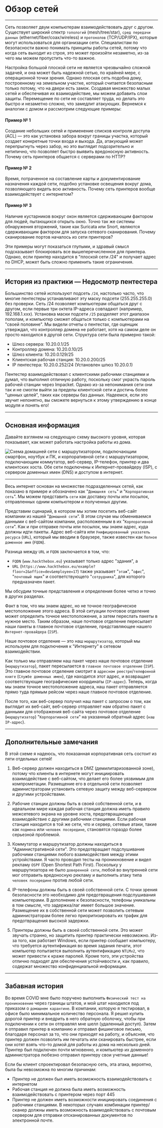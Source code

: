 
# Обзор сетей

---

Сеть позволяет двум компьютерам взаимодействовать друг с другом. Существует широкий спектр `топологий` (mesh/tree/star), `сред передачи данных` (ethernet/fiber/coax/wireless) и `протоколов` (TCP/UDP/IPX), которые могут использоваться для организации сети. Специалистам по безопасности важно понимать принципы работы сетей, потому что когда сеть выходит из строя, это может произойти незаметно, из-за чего мы можем пропустить что-то важное.

Настройка большой плоской сети не является чрезвычайно сложной задачей, и она может быть надежной сетью, по крайней мере, с операционной точки зрения. Однако плоская сеть подобна дому, построенному на земельном участке, который считается безопасным только потому, что на двери есть замок. Создавая множество малых сетей и обеспечивая их взаимодействие, мы можем добавить слои защиты. Перемещение по сети не составляет труда, но делать это быстро и незаметно сложно, что замедлит атакующих. Вернемся к аналогии с домом и рассмотрим следующие примеры:

#### Пример № 1

Создание небольших сетей и применение списков контроля доступа (ACL) — это как установка забора вокруг границы участка, который создает конкретные точки входа и выхода. Да, атакующий может перепрыгнуть через забор, но это выглядит подозрительно и нетипично, что позволяет быстро выявить вредоносную активность. Почему сеть принтеров общается с серверами по HTTP?

#### Пример № 2

Время, потраченное на составление карты и документирование назначения каждой сети, подобно установке освещения вокруг дома, позволяющего видеть всю активность. Почему сеть принтеров вообще взаимодействует с интернетом?

#### Пример № 3

Наличие кустарников вокруг окон является сдерживающим фактором для людей, пытающихся открыть окно. Точно так же системы обнаружения вторжений, такие как Suricata или Snort, являются сдерживающим фактором для запуска сетевого сканирования. Почему сканирование портов началось из сети принтеров?

Эти примеры могут показаться глупыми, и здравый смысл подсказывает блокировать все вышеперечисленное для принтера. Однако, если принтер находится в "плоской сети /24" и получает адрес по DHCP, может быть сложно применить такие ограничения.

---

## История из практики — Недосмотр пентестера

Большинство сетей используют подсеть `/24`, настолько часто, что многие пентестеры устанавливают эту маску подсети (255.255.255.0) без проверки. Сеть /24 позволяет компьютерам общаться друг с другом, если первые три октета IP-адреса совпадают (например, 192.168.1.xxx). Установка маски подсети `/25` разделяет этот диапазон пополам, и компьютер сможет общаться только с компьютерами на "своей половине". Мы видели отчеты о пентестах, где оценщик утверждал, что контроллер домена не работает, хотя на самом деле он просто находился в другой сети. Структура сети была примерно такой:

* Шлюз сервера: 10.20.0.1/25
* Контроллер домена: 10.20.0.10/25
* Шлюз клиента: 10.20.0.129/25
* Клиентская рабочая станция: 10.20.0.200/25
* IP пентестера: 10.20.0.252/24 (Установлен шлюз 10.20.0.1)

Пентестер взаимодействовал с клиентскими рабочими станциями и думал, что выполнил отличную работу, поскольку смог украсть пароль рабочей станции через Impacket. Однако из-за непонимания сети они так и не смогли выйти за пределы клиентской сети и достичь более "ценных целей", таких как серверы баз данных. Надеемся, если это звучит непонятно, вы сможете вернуться к этому утверждению в конце модуля и понять его!

---

## Основная информация

Давайте взглянем на следующую схему высокого уровня, которая показывает, как может работать настройка работы из дома.

![Схема домашней сети с маршрутизатором, подключающим смартфон, ноутбук и ПК, и корпоративной сети с маршрутизатором, подключающим коммутатор, веб-сервер, IP-телефон, принтер и два клиентских хоста. Обе сети подключены к Интернет-провайдеру (ISP), с сервером доменных имен (DNS) и доступом в интернет.](https://academy.hackthebox.com/storage/modules/34/net_overview.png)

---

Весь интернет основан на множестве подразделенных сетей, как показано в примере и обозначено как "`Домашняя сеть`" и "`Корпоративная сеть`". Мы можем представить `сети` как доставку почты или посылок, отправленных одним компьютером и полученных другим.

Представим сценарий, в котором мы хотим посетить веб-сайт компании из нашей "`Домашней сети`". В этом случае мы обмениваемся данными с веб-сайтом компании, расположенным в их "`Корпоративной сети`". Как и при отправке почты или посылок, мы знаем адрес, куда должны идти пакеты. Адрес веб-сайта или `Унифицированный указатель ресурса` (`URL`), который мы вводим в браузере, также известен как `Полное доменное имя` (`FQDN`).

Разница между `URL` и `FQDN` заключается в том, что:

* `FQDN` (`www.hackthebox.eu`) указывает только адрес "здания", а
* `URL` (`https://www.hackthebox.eu/example?floor=2&office=dev&employee=17`) также указывает "`этаж`", "`офис`", "`почтовый ящик`" и соответствующего "`сотрудника`", для которого предназначен пакет.

Мы обсудим точные представления и определения более четко и точно в других разделах.

Факт в том, что мы знаем адрес, но не точное географическое местоположение этого адреса. В этой ситуации почтовое отделение может определить точное местоположение, а затем переслать пакеты в нужное место. Таким образом, наше почтовое отделение пересылает наши пакеты в главное почтовое отделение, представляющее нашего `Интернет-провайдера` (`ISP`).

Наше почтовое отделение — это наш `маршрутизатор`, который мы используем для подключения к "Интернету" в сетевом взаимодействии.

Как только мы отправляем наш пакет через наше почтовое отделение (`маршрутизатор`), пакет пересылается в `главное почтовое отделение` (`ISP`). Это главное почтовое отделение смотрит в `адресном реестре`/`телефонной книге` (`Службе доменных имен`), где находится этот адрес, и возвращает соответствующие географические координаты (`IP-адрес`). Теперь, когда мы знаем точное местоположение адреса, наш пакет отправляется прямо туда прямым рейсом через наше главное почтовое отделение.

После того, как веб-сервер получил наш пакет с запросом о том, как выглядит их веб-сайт, веб-сервер отправляет нам обратно пакет с данными для отображения веб-сайта через почтовое отделение (`маршрутизатор`) "`Корпоративной сети`" на указанный обратный адрес (`наш IP-адрес`).

---

## Дополнительные замечания

В этой схеме я надеюсь, что показанная корпоративная сеть состоит из пяти отдельных сетей!

1. Веб-сервер должен находиться в DMZ (демилитаризованной зоне), потому что клиенты в интернете могут инициировать взаимодействие с веб-сайтом, что делает его более уязвимым для компрометации. Размещение его в отдельной сети позволяет администраторам установить сетевую защиту между веб-сервером и другими устройствами.

2. Рабочие станции должны быть в своей собственной сети, и в идеальном мире каждая рабочая станция должна иметь правило межсетевого экрана на уровне хоста, предотвращающее взаимодействие с другими рабочими станциями. Если рабочая станция находится в той же сети, что и сервер, сетевые атаки, такие как `подмена` или `человек посередине`, становятся гораздо более серьезной проблемой.

3. Коммутатор и маршрутизатор должны находиться в "Административной сети". Это предотвращает подслушивание рабочими станциями любого взаимодействия между этими устройствами. Я часто проводил тесты на проникновение и видел рекламу `OSPF` (Open Shortest Path First). Поскольку у маршрутизатора не было `доверенной сети`, любой во внутренней сети мог отправить вредоносную рекламу и выполнить атаку типа `человек посередине` против любой сети.

4. IP-телефоны должны быть в своей собственной сети. С точки зрения безопасности это необходимо для предотвращения подслушивания компьютерами. В дополнение к безопасности, телефоны уникальны в том смысле, что задержка/лаг имеет большое значение. Размещение их в собственной сети может позволить сетевым администраторам более легко приоритизировать их трафик для предотвращения высокой задержки.

5. Принтеры должны быть в своей собственной сети. Это может звучать странно, но защитить принтер практически невозможно. Из-за того, как работает Windows, если принтер сообщает компьютеру, что требуется аутентификация во время задания печати, этот компьютер попытается выполнить аутентификацию `NTLMv2`, что может привести к краже паролей. Кроме того, эти устройства отлично подходят для обеспечения устойчивости и, как правило, содержат множество конфиденциальной информации.

---

## Забавная история

Во время COVID мне было поручено выполнить `Физический тест на проникновение` через границы штатов, и мой штат находился под приказом о `домашнем карантине`. В компании, которую я тестировал, в офисе было минимальное количество персонала. Я решил купить дорогой принтер и внедрить в него обратную оболочку, чтобы при подключении к сети он отправлял мне шелл (удаленный доступ). Затем я отправил принтер в компанию и отправил фишинговое письмо, благодаря персонал за то, что они приходят на работу, и объясняя, что принтер должен позволить им печатать или сканировать быстрее, если они хотят взять что-то домой для работы из дома на несколько дней. Принтер был подключен почти мгновенно, и компьютер их доменного администратора любезно отправил принтеру свои учетные данные!

Если бы клиент спроектировал безопасную сеть, эта атака, вероятно, была бы невозможна по многим причинам:

* Принтер не должен был иметь возможность взаимодействовать с интернетом
* Рабочая станция не должна была иметь возможность взаимодействовать с принтером через порт 445
* Принтер не должен иметь возможности инициировать соединения с рабочими станциями. В некоторых случаях комбинации принтер/сканер должны иметь возможность взаимодействовать с почтовым сервером для отправки отсканированных документов по электронной почте.

